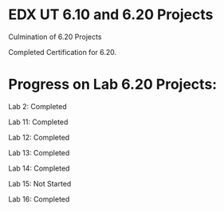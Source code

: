 # EDX UT 6.10 and 6.20 Projects
 Culmination of 6.20 Projects
 
 Completed Certification for 6.20.

 
 # Progress on Lab 6.20 Projects:
 
 Lab 2: Completed
 
 Lab 11: Completed
 
 Lab 12: Completed
 
 Lab 13: Completed
 
 Lab 14: Completed
 
 Lab 15: Not Started
 
 Lab 16: Completed

 
